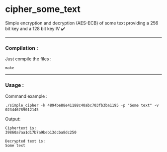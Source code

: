 cipher_some_text
=============================

Simple encryption and decryption (AES-ECB) of some text providing a 256 bit key and a 128 bit key IV  ✔️

------------------------------------
### Compilation :

Just compile the files :
```
make
```

------------------------------------
### Usage :

Command example :
```
./simple_cipher -k 4894be88e41188c40abc703fb3ba1195 -p "Some text" -v 023446789012145
```

Output:
```
Ciphertext is:
39860a7aa1d17b7a9beb13dcba8dc250

Decrypted text is:
Some text
```

